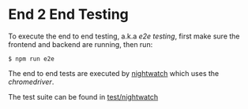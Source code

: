 # End 2 End Testing

To execute the end to end testing, a.k.a _e2e testing_, first make sure the frontend and backend are running, then run:

```text
$ npm run e2e
```

The end to end tests are executed by [nightwatch](http://nightwatchjs.org/) which uses the _chromedriver_.

The test suite can be found in [test/nightwatch](https://github.com/FredericHeem/starhackit/tree/ea908f8d0fb4d8e4db36e275488ad863362cfee7/client/docs/test/nightwatch/README.md)

